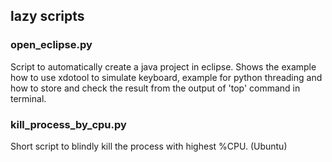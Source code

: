 ## lazy scripts

### open_eclipse.py

Script to automatically create a java project in eclipse.
Shows the example how to use xdotool to simulate keyboard, example for python threading and how to store and check the result from the output of 'top' command in terminal.

### kill_process_by_cpu.py

Short script to blindly kill the process with highest %CPU. (Ubuntu)
